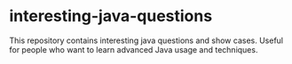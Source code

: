 # interesting-java-questions

This repository contains interesting java questions and show cases. Useful for people who want to learn advanced Java usage and techniques.
